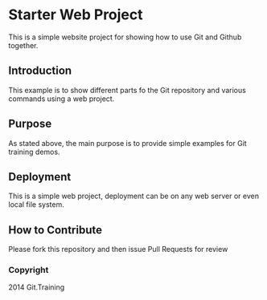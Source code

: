 # Starter Web Project

This is a simple website project for showing how to use Git and Github together.

## Introduction

This example is to show different parts fo the Git repository and various commands using a web project.

## Purpose

As stated above, the main purpose is to provide simple examples for Git training demos.

## Deployment

This is a simple web project, deployment can be on any web server or even local file system.

## How to Contribute

Please fork this repository and then issue Pull Requests for review

### Copyright

2014 Git.Training